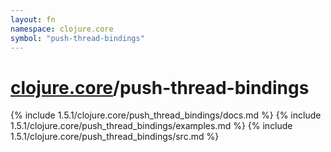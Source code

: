 ```yaml
---
layout: fn
namespace: clojure.core
symbol: "push-thread-bindings"
---
```


# [clojure.core](../)/push-thread-bindings

{% include 1.5.1/clojure.core/push_thread_bindings/docs.md %}
{% include 1.5.1/clojure.core/push_thread_bindings/examples.md %}
{% include 1.5.1/clojure.core/push_thread_bindings/src.md %}

